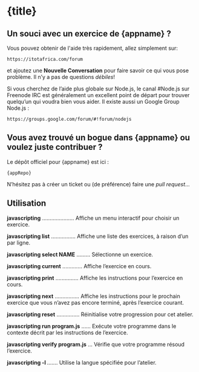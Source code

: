 # {title}

## Un souci avec un exercice de {appname} ?

Vous pouvez obtenir de l'aide très rapidement, allez simplement sur:

    https://itotafrica.com/forum

et ajoutez une __Nouvelle Conversation__  pour faire savoir ce qui vous pose problème. Il n’y a pas de questions _débiles_!

Si vous cherchez de l’aide plus globale sur Node.js, le canal #Node.js sur Freenode IRC est généralement un excellent point de départ pour trouver quelqu’un qui voudra bien vous aider. Il existe aussi un Google Group Node.js :

    https://groups.google.com/forum/#!forum/nodejs

## Vous avez trouvé un bogue dans {appname} ou voulez juste contribuer ?

Le dépôt officiel pour {appname} est ici :

    {appRepo}

N’hésitez pas à créer un ticket ou (de préférence) faire une _pull request_…


## Utilisation

__javascripting__ ..................... Affiche un menu interactif pour choisir un exercice.

__javascripting list__ ................ Affiche une liste des exercices, à raison d’un par ligne.

__javascripting select NAME__ ......... Sélectionne un exercice.

__javascripting current__ ............. Affiche l’exercice en cours.

__javascripting print__ ............... Affiche les instructions pour l’exercice en cours.

__javascripting next__ ................ Affiche les instructions pour le prochain exercice que vous n’avez pas encore terminé, après l’exercice courant.

__javascripting reset__ ............... Réinitialise votre progression pour cet atelier.

__javascripting run program.js__ ...... Exécute votre programme dans le contexte décrit par les instructions de l’exercice.

__javascripting verify program.js__ ... Vérifie que votre programme résoud l’exercice.

__javascripting -l <language>__ ....... Utilise la langue spécifiée pour l’atelier.
